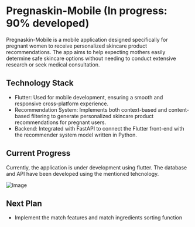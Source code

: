 # Pregnaskin-Mobile (In progress: 90% developed)
Pregnaskin-Mobile is a mobile application designed specifically for pregnant women to receive personalized skincare product recommendations. The app aims to help expecting mothers easily determine safe skincare options without needing to conduct extensive research or seek medical consultation.

## Technology Stack
* Flutter: Used for mobile development, ensuring a smooth and responsive cross-platform experience.
* Recommendation System: Implements both context-based and content-based filtering to generate personalized skincare product recommendations for pregnant users.
* Backend: Integrated with FastAPI to connect the Flutter front-end with the recommender system model written in Python.

## Current Progress
Currently, the application is under development using flutter. The database and API have been developed using the mentioned tehcnology. 

![Image](https://github.com/user-attachments/assets/0eeec17d-3cca-472e-8c31-cb78f6def4d8)

## Next Plan
* Implement the match features and match ingredients sorting function
